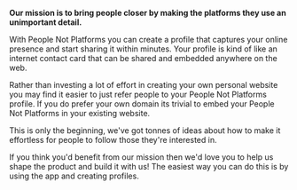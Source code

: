**Our mission is to bring people closer by making the platforms they use an unimportant detail.**

With People Not Platforms you can create a profile that captures your online presence and start sharing it within minutes.
Your profile is kind of like an internet contact card that can be shared and embedded anywhere on the web.

Rather than investing a lot of effort in creating your own personal website you may find it easier to just refer people to your People Not Platforms profile.
If you do prefer your own domain its trivial to embed your People Not Platforms in your existing website.

This is only the beginning, we've got tonnes of ideas about how to make it effortless for people to follow those they're interested in.

If you think you'd benefit from our mission then we'd love you to help us shape the product and build it with us! The easiest way you can do this is by using the app and creating profiles.